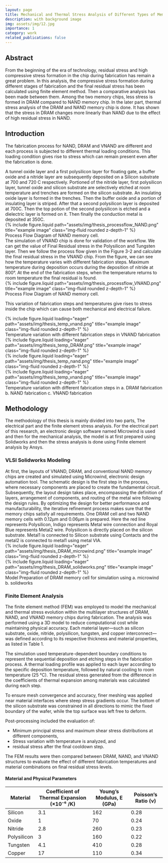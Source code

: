 ```yaml
---
layout: page
title: Mechanical and Thermal Stress Analysis of Different Types of Memory Chips
description: with background image
img: assets/img/12.jpg
importance: 1
category: work
related_publications: false
---
```


<h2 class="mt-4 mb-3">Abstract</h2>
From the beginning of the era of technology, residual stress and high compressive stress formation in the chip during fabrication has remain a great problem. In this analysis, the compressive stress formation during different stages of fabrication and the final residual stress has been calculated using finite element method. Then a comparative analysis has been made between them. Among the two memory chips, less stress is formed in DRAM compared to NAND memory chip. In the later part, thermal stress analysis of the DRAM and NAND memory chip is done. It has shown that the stress in DRAM changes more linearly than NAND due to the effect of high residual stress in NAND.


<h2 class="mt-4 mb-3">Introduction</h2>

The fabrication process for NAND, DRAM and VNAND are different and each process is subjected to different thermal loading conditions. This loading condition gives rise to stress which can remain present even after the fabrication is done.



<div class="row justify-content-sm-center">
    <div class="col-sm-8 mt-3 mt-md-0">
        A tunnel oxide layer and a first polysilicon layer for floating gate, a buffer oxide and a nitride layer are subsequently deposited on a Silicon substrate at 700 and 720 C respectively. Portioned of the nitride layer, first polysilicon layer, tunnel oxide and silicon substrate are selectively etched at room temperature and trenches are formed on the silicon substrate.  An insulating oxide layer is formed in the trenches. Then the buffer oxide and a portion of insulating layer is striped. After that a second polysilicon layer is deposited at 700C. Then the top potion of the second polysilicon is etched and a dielectric layer is formed on it. Then finally the conduction metal is deposited at 350C.
    </div>
    <div class="col-sm-4 mt-3 mt-md-0">
        {% include figure.liquid path="assets/img/thesis_processflow_NAND.png" title="example image" class="img-fluid rounded z-depth-1" %}
    </div>
</div>
<div class="caption">
    Process Flow Diagram of NAND memory cell.
</div>

<div class="row justify-content-sm-center">
    <div class="col-sm-8 mt-3 mt-md-0">
        The simulation of VNAND chip is done for validation of the workflow. We can get the value of Final Residual stress in the Polysilicon and Tungsten layer. Then we follow the process flow given in the Figure 3-2 and calculate the final residual stress in the VNAND chip. From the figure, we can see how the temperature varies with different fabrication steps. Maximum temperature during deposition occurs during the deposition of nitride at 800°. At the end of the fabrication steps, when the temperature returns to room temperature the final residual is found. 
    </div>
    <div class="col-sm-4 mt-3 mt-md-0">
        {% include figure.liquid path="assets/img/thesis_processflow_VNAND.png" title="example image" class="img-fluid rounded z-depth-1" %}
    </div>
</div>
<div class="caption">
    Process Flow Diagram of NAND memory cell.
</div>

This variation of fabrication steps and temperatures give rises to stress inside the chip which can cause both mechanical and electrical failure. 

<div class="row">
    <div class="col-sm mt-3 mt-md-0">
        {% include figure.liquid loading="eager" path="assets/img/thesis_temp_vnand.png" title="example image" class="img-fluid rounded z-depth-1" %}
    </div>
</div>
<div class="caption">
    Temperature variation with different fabrication steps in VNAND fabrication
</div>


<div class="row">
    <div class="col-sm mt-3 mt-md-0">
        {% include figure.liquid loading="eager" path="assets/img/thesis_temp_DRAM.png" title="example image" class="img-fluid rounded z-depth-1" %}
    </div>
    <div class="col-sm mt-3 mt-md-0">
        {% include figure.liquid loading="eager" path="assets/img/thesis_temp_nand.png" title="example image" class="img-fluid rounded z-depth-1" %}
    </div>
    <div class="col-sm mt-3 mt-md-0">
        {% include figure.liquid loading="eager" path="assets/img/thesis_temp_vnand.png" title="example image" class="img-fluid rounded z-depth-1" %}
    </div>
</div>
<div class="caption">
    Temperature variation with different fabrication steps in a. DRAM fabrication b. NAND fabrication c. VNAND fabrication
</div>

<h2 class="mt-4 mb-3">Methodology</h2>
The methodology of this thesis is mainly divided into two parts, The electrical part and the finite element stress analysis. For the electrical part of this research, an electronic design software named Microwind is used and then for the mechanical analysis, the model is at first prepared using Solidworks and then the stress analysis is done using Finite element analysis by Ansys.

<h3 class="mb-2">VLSI Solidworks Modeling</h3>
At first, the layouts of VNAND, DRAM, and conventional NAND memory chips are created and simulated using Microwind, electronic design automation tool. The schematic design is the first step in the process, where necessary components are placed to create the fundamental circuit. Subsequently, the layout design takes place, encompassing the definition of layers, arrangement of components, and routing of the metal wire following the design rules. By optimizing the design for better performance and manufacturability, the iterative refinement process makes sure that the memory chips satisfy all requirements. One DRAM cell and two NAND memory cells with 0.12μm and 0.06μm is prepared. Here the red line represents Polysilicon, Indigo represents Metal wire connection and Royal Blue represents Metal2 wire. Polysilicon is directly placed on the silicon substrate. Metal1 is connected to Silicon substrate using Contacts and the metal2 is connected to metal1 using metal VIA. 

<div class="row">
    <div class="col-sm mt-3 mt-md-0">
        {% include figure.liquid loading="eager" path="assets/img/thesis_DRAM_microwind.png" title="example image" class="img-fluid rounded z-depth-1" %}
    </div>
    <div class="col-sm mt-3 mt-md-0">
        {% include figure.liquid loading="eager" path="assets/img/thesis_DRAM_solidworks.png" title="example image" class="img-fluid rounded z-depth-1" %}
    </div>
</div>
<div class="caption">
    Model Preparation of DRAM memory cell for simulation using a. microwind b. solidworks
</div>

<h3 class="mb-2">Finite Element Analysis</h3>

The finite element method (FEM) was employed to model the mechanical and thermal stress evolution within the multilayer structures of DRAM, NAND, and VNAND memory chips during fabrication. The analysis was performed using a 3D model to reduce computational cost while maintaining physical accuracy. Each material layer—such as silicon substrate, oxide, nitride, polysilicon, tungsten, and copper interconnect—was defined according to its respective thickness and material properties, as listed in Table 1.

The simulation used temperature-dependent boundary conditions to represent the sequential deposition and etching steps in the fabrication process. A thermal loading profile was applied to each layer according to the specific deposition temperature, followed by natural cooling to room temperature (25 °C). The residual stress generated from the difference in the coefficients of thermal expansion among materials was calculated during each step.

To ensure mesh convergence and accuracy, finer meshing was applied near material interfaces where steep stress gradients occur. The bottom of the silicon substrate was constrained in all directions to mimic the fixed boundary of the wafer, while the top surface was left free to deform. 

Post-processing included the evaluation of:
- Minimum principal stress and maximum shear stress distributions at different components,  
- Stress variation with temperature is analyzed, and  
- residual stress after the final cooldown step.  

The FEM results were then compared between DRAM, NAND, and VNAND structures to evaluate the effect of different fabrication temperatures and material combinations on final residual stress levels.

<h4 class="mt-4 mb-3">Material and Physical Parameters</h4>

<table class=" table table-bordered table-striped text-center align-middle">
  <thead class="table-light">
    <tr>
      <th class="mt-4 mb-3">Material</th>
      <th class="mt-4 mb-3">Coefficient of Thermal Expansion (×10⁻⁶ /K)</th>
      <th class="mt-4 mb-3">Young’s Modulus, E (GPa)</th>
      <th class="mt-4 mb-3">Poisson’s Ratio (ν)</th>
    </tr>
  </thead>
  <tbody>
    <tr>
      <td>Silicon</td>
      <td>3.1</td>
      <td>162</td>
      <td>0.28</td>
    </tr>
    <tr>
      <td>Oxide</td>
      <td>1</td>
      <td>70</td>
      <td>0.24</td>
    </tr>
    <tr>
      <td>Nitride</td>
      <td>2.8</td>
      <td>260</td>
      <td>0.23</td>
    </tr>
    <tr>
      <td>Polysilicon</td>
      <td>3</td>
      <td>160</td>
      <td>0.22</td>
    </tr>
    <tr>
      <td>Tungsten</td>
      <td>4.1</td>
      <td>410</td>
      <td>0.28</td>
    </tr>
    <tr>
      <td>Copper</td>
      <td>17</td>
      <td>110</td>
      <td>0.34</td>
    </tr>
  </tbody>
</table>

